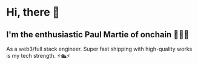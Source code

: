 <h1>Hi, there  👋</h1>
<h2>I'm the enthusiastic Paul Martie of onchain 💫🧙💫 </h2>

As a web3/full stack engineer. Super fast shipping with high-quality works is my tech strength. ⚡️🛳️⚡️ <br/>
